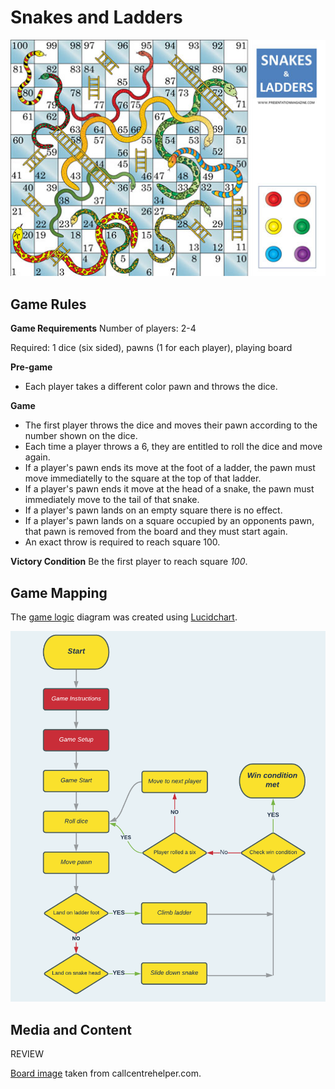 # **Snakes and Ladders**
![Image of game board](docs/readme/game-image.png "Image of game board") 


## Game Rules
**Game Requirements**
Number of players: 2-4

Required: 1 dice (six sided), pawns (1 for each player), playing board

**Pre-game**
- Each player takes a different color pawn and throws the dice.

**Game**
- The first player throws the dice and moves their pawn according to the number shown on the dice.
- Each time a player throws a 6, they are entitled to roll the dice and move again.
- If a player's pawn ends its move at the foot of a ladder, the pawn must move immediatelly to the square at the top of that ladder.
- If a player's pawn ends it move at the head of a snake, the pawn must immediately move to the tail of that snake.
- If a player's pawn lands on an empty square there is no effect.
- If a player's pawn lands on a square occupied by an opponents pawn, that pawn is removed from the board and they must start again.
- An exact throw is required to reach square 100.

**Victory Condition**
Be the first player to reach square *100*. 

## Game Mapping
The [game logic](docs/wireframes) diagram was created using [Lucidchart](https://www.lucidchart.com/pages/).

![Mockup](docs/wireframes/flowchart.png "Game logic flowchart") 


## Media and Content
REVIEW

[Board image](https://www.callcentrehelper.com/snakes-and-ladders-call-centre-game-template-20235.htm "Board image") taken from callcentrehelper.com.